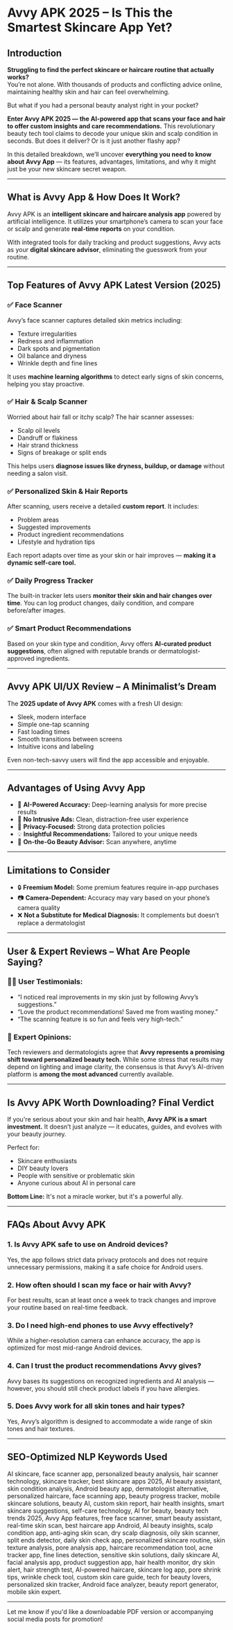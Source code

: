 
# **Avvy APK 2025 – Is This the Smartest Skincare App Yet?**

## Introduction

**Struggling to find the perfect skincare or haircare routine that actually works?**  
You’re not alone. With thousands of products and conflicting advice online, maintaining healthy skin and hair can feel overwhelming. 

But what if you had a personal beauty analyst right in your pocket?

**Enter Avvy APK 2025 — the AI-powered app that scans your face and hair to offer custom insights and care recommendations.** This revolutionary beauty tech tool claims to decode your unique skin and scalp condition in seconds. But does it deliver? Or is it just another flashy app?

In this detailed breakdown, we’ll uncover **everything you need to know about Avvy App** — its features, advantages, limitations, and why it might just be your new skincare secret weapon.

---

## **What is Avvy App & How Does It Work?**

Avvy APK is an **intelligent skincare and haircare analysis app** powered by artificial intelligence. It utilizes your smartphone’s camera to scan your face or scalp and generate **real-time reports** on your condition.

With integrated tools for daily tracking and product suggestions, Avvy acts as your **digital skincare advisor**, eliminating the guesswork from your routine.

---

## **Top Features of Avvy APK Latest Version (2025)**

### ✅ Face Scanner
Avvy’s face scanner captures detailed skin metrics including:

- Texture irregularities  
- Redness and inflammation  
- Dark spots and pigmentation  
- Oil balance and dryness  
- Wrinkle depth and fine lines  

It uses **machine learning algorithms** to detect early signs of skin concerns, helping you stay proactive.

### ✅ Hair & Scalp Scanner
Worried about hair fall or itchy scalp? The hair scanner assesses:

- Scalp oil levels  
- Dandruff or flakiness  
- Hair strand thickness  
- Signs of breakage or split ends  

This helps users **diagnose issues like dryness, buildup, or damage** without needing a salon visit.

### ✅ Personalized Skin & Hair Reports
After scanning, users receive a detailed **custom report**. It includes:

- Problem areas  
- Suggested improvements  
- Product ingredient recommendations  
- Lifestyle and hydration tips  

Each report adapts over time as your skin or hair improves — **making it a dynamic self-care tool.**

### ✅ Daily Progress Tracker
The built-in tracker lets users **monitor their skin and hair changes over time**. You can log product changes, daily condition, and compare before/after images.

### ✅ Smart Product Recommendations
Based on your skin type and condition, Avvy offers **AI-curated product suggestions**, often aligned with reputable brands or dermatologist-approved ingredients.

---

## **Avvy APK UI/UX Review – A Minimalist’s Dream**

The **2025 update of Avvy APK** comes with a fresh UI design:

- Sleek, modern interface  
- Simple one-tap scanning  
- Fast loading times  
- Smooth transitions between screens  
- Intuitive icons and labeling  

Even non-tech-savvy users will find the app accessible and enjoyable.

---

## **Advantages of Using Avvy App**

- 🌟 **AI-Powered Accuracy:** Deep-learning analysis for more precise results  
- 🚫 **No Intrusive Ads:** Clean, distraction-free user experience  
- 🔐 **Privacy-Focused:** Strong data protection policies  
- 💡 **Insightful Recommendations:** Tailored to your unique needs  
- 📱 **On-the-Go Beauty Advisor:** Scan anywhere, anytime  

---

## **Limitations to Consider**

- 🔒 **Freemium Model:** Some premium features require in-app purchases  
- 📷 **Camera-Dependent:** Accuracy may vary based on your phone’s camera quality  
- ❌ **Not a Substitute for Medical Diagnosis:** It complements but doesn’t replace a dermatologist

---

## **User & Expert Reviews – What Are People Saying?**

### 👩‍💼 User Testimonials:
- “I noticed real improvements in my skin just by following Avvy’s suggestions.”  
- “Love the product recommendations! Saved me from wasting money.”  
- “The scanning feature is so fun and feels very high-tech.”

### 🧠 Expert Opinions:
Tech reviewers and dermatologists agree that **Avvy represents a promising shift toward personalized beauty tech.** While some stress that results may depend on lighting and image clarity, the consensus is that Avvy’s AI-driven platform is **among the most advanced** currently available.

---

## **Is Avvy APK Worth Downloading? Final Verdict**

If you're serious about your skin and hair health, **Avvy APK is a smart investment.** It doesn’t just analyze — it educates, guides, and evolves with your beauty journey.

Perfect for:

- Skincare enthusiasts  
- DIY beauty lovers  
- People with sensitive or problematic skin  
- Anyone curious about AI in personal care

**Bottom Line:** It's not a miracle worker, but it's a powerful ally.

---

## **FAQs About Avvy APK**

### 1. **Is Avvy APK safe to use on Android devices?**
Yes, the app follows strict data privacy protocols and does not require unnecessary permissions, making it a safe choice for Android users.

### 2. **How often should I scan my face or hair with Avvy?**
For best results, scan at least once a week to track changes and improve your routine based on real-time feedback.

### 3. **Do I need high-end phones to use Avvy effectively?**
While a higher-resolution camera can enhance accuracy, the app is optimized for most mid-range Android devices.

### 4. **Can I trust the product recommendations Avvy gives?**
Avvy bases its suggestions on recognized ingredients and AI analysis — however, you should still check product labels if you have allergies.

### 5. **Does Avvy work for all skin tones and hair types?**
Yes, Avvy’s algorithm is designed to accommodate a wide range of skin tones and hair textures.

---

## **SEO-Optimized NLP Keywords Used**

AI skincare, face scanner app, personalized beauty analysis, hair scanner technology, skincare tracker, best skincare apps 2025, AI beauty assistant, skin condition analysis, Android beauty app, dermatologist alternative, personalized haircare, face scanning app, beauty progress tracker, mobile skincare solutions, beauty AI, custom skin report, hair health insights, smart skincare suggestions, self-care technology, AI for beauty, beauty tech trends 2025, Avvy App features, free face scanner, smart beauty assistant, real-time skin scan, best haircare app Android, AI beauty insights, scalp condition app, anti-aging skin scan, dry scalp diagnosis, oily skin scanner, split ends detector, daily skin check app, personalized skincare routine, skin texture analysis, pore analysis app, haircare recommendation tool, acne tracker app, fine lines detection, sensitive skin solutions, daily skincare AI, facial analysis app, product suggestion app, hair health monitor, dry skin alert, hair strength test, AI-powered haircare, skincare log app, pore shrink tips, wrinkle check tool, custom skin care guide, tech for beauty lovers, personalized skin tracker, Android face analyzer, beauty report generator, mobile skin expert.

---

Let me know if you'd like a downloadable PDF version or accompanying social media posts for promotion!
